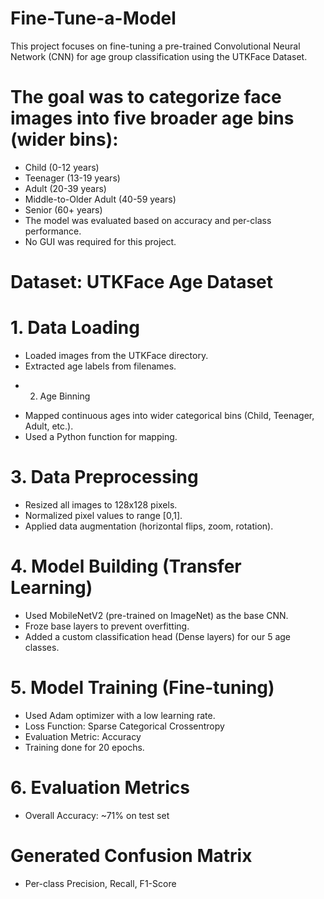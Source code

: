 # Fine-Tune-a-Model
This project focuses on fine-tuning a pre-trained Convolutional Neural Network (CNN) for age group classification using the UTKFace Dataset.
# The goal was to categorize face images into five broader age bins (wider bins):
- Child (0-12 years)
- Teenager (13-19 years)
- Adult (20-39 years)
- Middle-to-Older Adult (40-59 years)
- Senior (60+ years)
- The model was evaluated based on accuracy and per-class performance.
- No GUI was required for this project.
# Dataset: UTKFace Age Dataset
# 1. Data Loading
- Loaded images from the UTKFace directory.
- Extracted age labels from filenames.
* 2. Age Binning
- Mapped continuous ages into wider categorical bins (Child, Teenager, Adult, etc.).
- Used a Python function for mapping.
# 3. Data Preprocessing
- Resized all images to 128x128 pixels.
- Normalized pixel values to range [0,1].
- Applied data augmentation (horizontal flips, zoom, rotation).
# 4. Model Building (Transfer Learning)
- Used MobileNetV2 (pre-trained on ImageNet) as the base CNN.
- Froze base layers to prevent overfitting.
- Added a custom classification head (Dense layers) for our 5 age classes.
# 5. Model Training (Fine-tuning)
- Used Adam optimizer with a low learning rate.
- Loss Function: Sparse Categorical Crossentropy
- Evaluation Metric: Accuracy
- Training done for 20 epochs.
# 6. Evaluation Metrics
* Overall Accuracy: ~71% on test set
# Generated Confusion Matrix
- Per-class Precision, Recall, F1-Score
